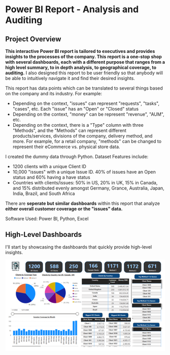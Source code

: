 # Power BI Report - Analysis and Auditing 

## Project Overview
**This interactive Power BI report is tailored to executives and provides insights to the processes of the company. This report is a one-stop shop with several dashboards, each with a different purpose that ranges from a high level summary, to in depth analysis, to geographical coverage, to auditing.** I also designed this report to be user friendly so that anybody will be able to intuitively navigate it and find their desired insights. 

This report has data points which can be translated to several things based on the company and its industry. For example:
- Depending on the context, "issues" can represent "requests", "tasks", "cases", etc. Each "issue" has an "Open" or "Closed" status
- Depending on the context, "money" can be represent "revenue", "AUM", etc.
- Depending on the context, there is a "Type" column with three "Methods", and the "Methods" can represent different products/services, divisions of the company, delivery method, and more. For example, for a retail company, "methods" can be changed to represent their eCommerce vs. physical store data. 

I created the dummy data through Python. Dataset Features include:
- 1200 clients with a unique Client ID
- 10,000 "issues" with a unique Issue ID. 40% of issues have an Open status and 60% having a have status
- Countries with clients/issues: 50% in US, 20% in UK, 15% in Canada, and 15% distributed evenly amongst Germany, Grance, Australia, Japan, India, Brazil, and South Africa


There are **seperate but similar dashboards** within this report that analyze **either overall customer coverage or the "issues" data.** 

Software Used:
Power BI, Python, Excel

## High-Level Dashboards
I'll start by showcasing the dashboards that quickly provide high-level insights.

![](images/BI_cust_summ.png)
